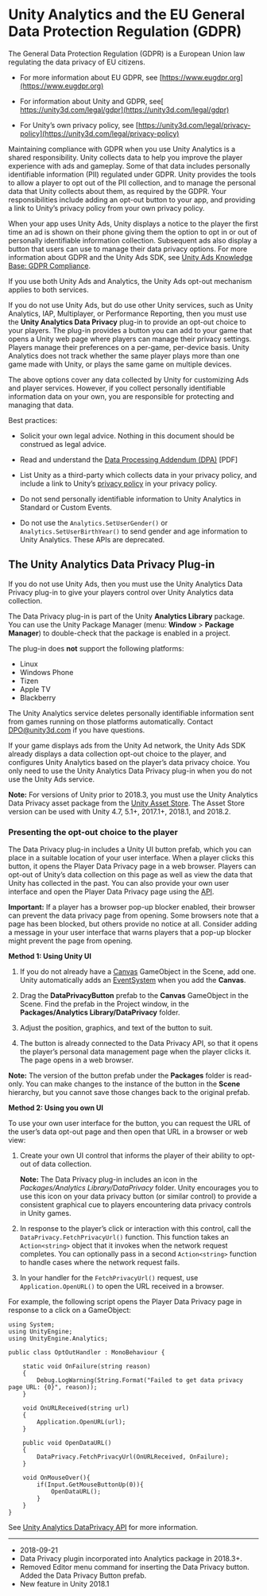 # Unity Analytics and the EU General Data Protection Regulation (GDPR)

The General Data Protection Regulation (GDPR) is a European Union law regulating the data privacy of EU citizens. 

* For more information about EU GDPR, see [https://www.eugdpr.org](https://www.eugdpr.org)

* For information about Unity and GDPR, see[ https://unity3d.com/legal/gdpr](https://unity3d.com/legal/gdpr)

* For Unity’s own privacy policy, see [https://unity3d.com/legal/privacy-policy](https://unity3d.com/legal/privacy-policy)

Maintaining compliance with GDPR when you use Unity Analytics is a shared responsibility. Unity collects data to help you improve the player experience with ads and gameplay. Some of that data includes personally identifiable information (PII) regulated under GDPR. Unity provides the tools to allow a player to opt out of the PII collection, and to manage the personal data that Unity collects about them, as required by the GDPR. Your responsibilities include adding an opt-out button to your app, and providing a link to Unity’s privacy policy from your own privacy policy. 

When your app uses Unity Ads, Unity displays a notice to the player the first time an ad is shown on their phone giving them the option to opt in or out of personally identifiable information collection. Subsequent ads also display a button that users can use to manage their data privacy options. For more information about GDPR and the Unity Ads SDK, see [Unity Ads Knowledge Base: GDPR Compliance](https://unityads.unity3d.com/help/legal/gdpr).

If you use both Unity Ads and Analytics, the Unity Ads opt-out mechanism applies to both services.

If you do not use Unity Ads, but do use other Unity services, such as Unity Analytics, IAP, Multiplayer, or Performance Reporting, then you must use the __Unity Analytics Data Privacy__ plug-in to provide an opt-out choice to your players. The plug-in provides a button you can add to your game that opens a Unity web page where players can manage their privacy settings. Players manage their preferences on a per-game, per-device basis. Unity Analytics does not track whether the same player plays more than one game made with Unity, or plays the same game on multiple devices.

The above options cover any data collected by Unity for customizing Ads and player services. However, if you collect personally identifiable information data on your own, you are responsible for protecting and managing that data. 

Best practices:

* Solicit your own legal advice. Nothing in this document should be construed as legal advice.

* Read and understand the [Data Processing Addendum (DPA)](https://unity3d.com/profiles/unity3d/themes/unity/images/pages/gdpr/Controller-Controller-DPA-5-2-2018.pdf) [PDF]

* List Unity as a third-party which collects data in your privacy policy, and include a link to Unity’s [privacy policy](https://unity3d.com/legal/privacy-policy) in your privacy policy.

* Do not send personally identifiable information to Unity Analytics in Standard or Custom Events.

* Do not use the `Analytics.SetUserGender()` or `Analytics.SetUserBirthYear()` to send gender and age information to Unity Analytics. These APIs are deprecated.

## The Unity Analytics Data Privacy Plug-in

If you do not use Unity Ads, then you must use the Unity Analytics Data Privacy plug-in to give your players control over Unity Analytics data collection.

The Data Privacy plug-in is part of the Unity **Analytics Library** package. You can use the Unity Package Manager (menu: **Window** > **Package Manager**) to double-check that the package is enabled in a project. 

The plug-in does **not** support the following platforms:

* Linux
* Windows Phone
* Tizen
* Apple TV
* Blackberry

The Unity Analytics service deletes personally identifiable information sent from games running on those platforms automatically. Contact [DPO@unity3d.com](mailto:DPO@unity3d.com) if you have questions.

If your game displays ads from the Unity Ad network, the Unity Ads SDK already displays a data collection opt-out choice to the player, and configures Unity Analytics based on the player’s data privacy choice.  You only need to use the Unity Analytics Data Privacy plug-in when you do not use the Unity Ads service.

**Note:** For versions of Unity prior to 2018.3, you must use the Unity Analytics Data Privacy asset package from the [Unity Asset Store](https://www.assetstore.unity3d.com/#!/content/118922). The Asset Store version can be used with Unity 4.7, 5.1+, 2017.1+, 2018.1, and 2018.2. 


### Presenting the opt-out choice to the player

The Data Privacy plug-in includes a Unity UI button prefab, which you can place in a suitable location of your user interface. When a player clicks this button, it opens the Player Data Privacy page in a web browser. Players can opt-out of Unity’s data collection on this page as well as view the data that Unity has collected in the past. You can also provide your own user interface and open the Player Data Privacy page using the [API](UnityAnalyticsDataPrivacyAPI).

**Important:** If a player has a browser pop-up blocker enabled, their browser can prevent the data privacy page from opening. Some browsers note that a page has been blocked, but others provide no notice at all. Consider adding a message in your user interface that warns players that a pop-up blocker might prevent the page from opening.

**Method 1: Using Unity UI**

1. If you do not already have a [Canvas](UICanvas) GameObject in the Scene, add one. Unity automatically adds an [EventSystem](script-EventSystem) when you add the **Canvas**.

2. Drag the  **DataPrivacyButton** prefab to the __Canvas__ GameObject in the Scene. Find the prefab in the Project window, in the **Packages/Analytics Library/DataPrivacy** folder.

3. Adjust the position, graphics, and text of the button to suit.

4. The button is already connected to the Data Privacy API, so that it opens the player’s personal data management page when the player clicks it. The page opens in a web browser.

**Note:** The version of the button prefab under the **Packages** folder is read-only. You can make changes to the instance of the button in the **Scene** hierarchy, but you cannot save those changes back to the original prefab.


**Method 2: Using you own UI**

To use your own user interface for the button, you can request the URL of the user’s data opt-out page and then open that URL in a browser or web view:

1. Create your own UI control that informs the player of their ability to opt-out of data collection.

    **Note:** The Data Privacy plug-in includes an icon in the *Packages/Analytics Library/DataPrivacy* folder. Unity encourages you to use this icon on your data privacy button (or similar control) to provide a consistent graphical cue to players encountering data privacy controls in Unity games.

2. In response to the player’s click or interaction with this control, call the `DataPrivacy.FetchPrivacyUrl()` function. This function takes an `Action<string>` object that it invokes when the network request completes. You can optionally pass in a second `Action<string>` function to handle cases where the network request fails.

3. In your handler for the `FetchPrivacyUrl()` request, use `Application.OpenURL()` to open the URL received in a browser.

For example, the following script opens the Player Data Privacy page in response to a click on a GameObject:

```
using System;
using UnityEngine;
using UnityEngine.Analytics;
    
public class OptOutHandler : MonoBehaviour {

    static void OnFailure(string reason)
    {
        Debug.LogWarning(String.Format("Failed to get data privacy page URL: {0}", reason));
    }

    void OnURLReceived(string url)
    {
        Application.OpenURL(url);
    }

    public void OpenDataURL()
    {
        DataPrivacy.FetchPrivacyUrl(OnURLReceived, OnFailure);
    }
    
    void OnMouseOver(){
        if(Input.GetMouseButtonUp(0)){
            OpenDataURL();
        }
    }
}
```

See [Unity Analytics DataPrivacy API](UnityAnalyticsDataPrivacyAPI) for more information.

---
* <span class="page-edit">2018-09-21  <!-- include IncludeTextNewPageSomeEdit --></span>
* <span class="page-history">Data Privacy plugin incorporated into Analytics package in 2018.3+.</span>
* <span class="page-history">Removed Editor menu command for inserting the Data Privacy button. Added the Data Privacy Button prefab.</span>
* <span class="page-history">New feature in Unity 2018.1</span>